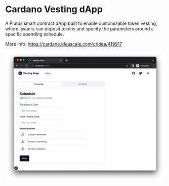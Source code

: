 # Cardano Vesting dApp

A Plutus smart contract dApp built to enable customizable token vesting, where issuers can deposit tokens and specify the parameters around a specific spending schedule.

More info: https://cardano.ideascale.com/c/idea/419917

![page](docs/page.png)